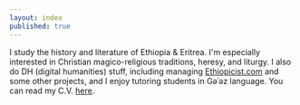 ```yaml
---
layout: index
published: true
---
```

I study the history and literature of Ethiopia & Eritrea.
I'm especially interested in Christian magico-religious traditions, heresy, and liturgy.
I also do DH (digital humanities) stuff, including managing [Ethiopicist.com](https://ethiopicist.com) and some other projects, and I enjoy tutoring students in Gəʿəz language.
You can read my C.V. [here](curriculum-vitae.html).